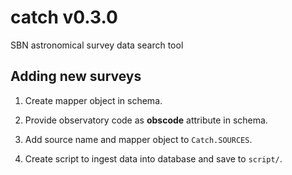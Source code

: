 # catch v0.3.0
SBN astronomical survey data search tool 

## Adding new surveys

1. Create mapper object in schema.

1. Provide observatory code as __obscode__ attribute in schema.

1. Add source name and mapper object to `Catch.SOURCES`.

1. Create script to ingest data into database and save to `script/`.

